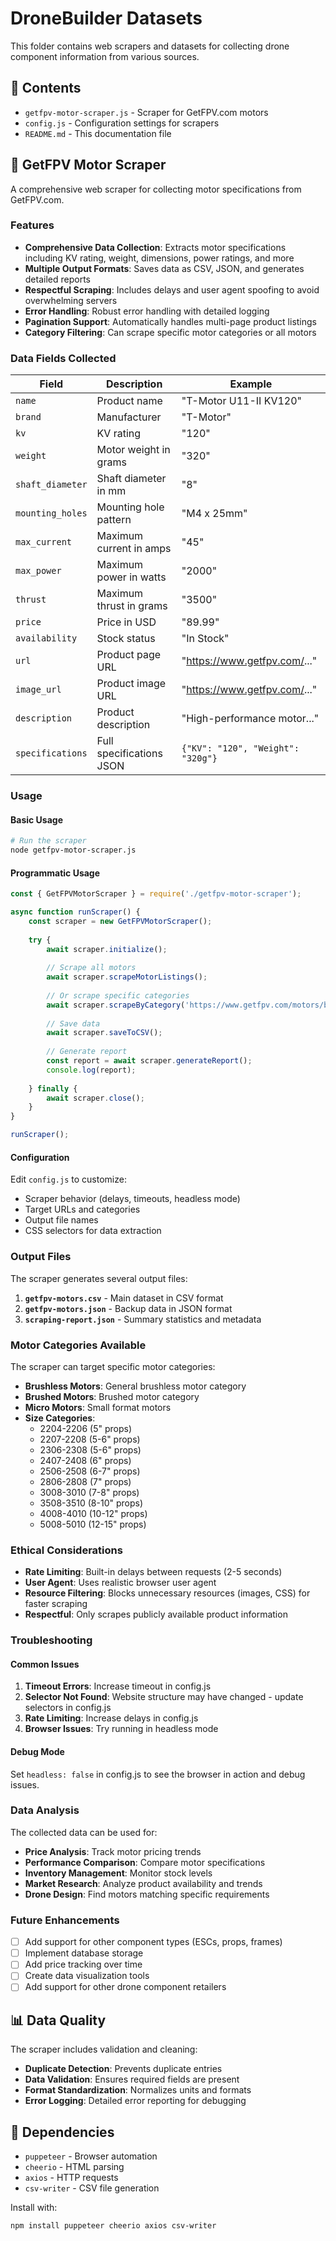 # DroneBuilder Datasets

This folder contains web scrapers and datasets for collecting drone component information from various sources.

## 📁 Contents

- `getfpv-motor-scraper.js` - Scraper for GetFPV.com motors
- `config.js` - Configuration settings for scrapers
- `README.md` - This documentation file

## 🚀 GetFPV Motor Scraper

A comprehensive web scraper for collecting motor specifications from GetFPV.com.

### Features

- **Comprehensive Data Collection**: Extracts motor specifications including KV rating, weight, dimensions, power ratings, and more
- **Multiple Output Formats**: Saves data as CSV, JSON, and generates detailed reports
- **Respectful Scraping**: Includes delays and user agent spoofing to avoid overwhelming servers
- **Error Handling**: Robust error handling with detailed logging
- **Pagination Support**: Automatically handles multi-page product listings
- **Category Filtering**: Can scrape specific motor categories or all motors

### Data Fields Collected

| Field | Description | Example |
|-------|-------------|---------|
| `name` | Product name | "T-Motor U11-II KV120" |
| `brand` | Manufacturer | "T-Motor" |
| `kv` | KV rating | "120" |
| `weight` | Motor weight in grams | "320" |
| `shaft_diameter` | Shaft diameter in mm | "8" |
| `mounting_holes` | Mounting hole pattern | "M4 x 25mm" |
| `max_current` | Maximum current in amps | "45" |
| `max_power` | Maximum power in watts | "2000" |
| `thrust` | Maximum thrust in grams | "3500" |
| `price` | Price in USD | "89.99" |
| `availability` | Stock status | "In Stock" |
| `url` | Product page URL | "https://www.getfpv.com/..." |
| `image_url` | Product image URL | "https://www.getfpv.com/..." |
| `description` | Product description | "High-performance motor..." |
| `specifications` | Full specifications JSON | `{"KV": "120", "Weight": "320g"}` |

### Usage

#### Basic Usage

```bash
# Run the scraper
node getfpv-motor-scraper.js
```

#### Programmatic Usage

```javascript
const { GetFPVMotorScraper } = require('./getfpv-motor-scraper');

async function runScraper() {
    const scraper = new GetFPVMotorScraper();
    
    try {
        await scraper.initialize();
        
        // Scrape all motors
        await scraper.scrapeMotorListings();
        
        // Or scrape specific categories
        await scraper.scrapeByCategory('https://www.getfpv.com/motors/brushless-motors/2204-2206.html');
        
        // Save data
        await scraper.saveToCSV();
        
        // Generate report
        const report = await scraper.generateReport();
        console.log(report);
        
    } finally {
        await scraper.close();
    }
}

runScraper();
```

#### Configuration

Edit `config.js` to customize:

- Scraper behavior (delays, timeouts, headless mode)
- Target URLs and categories
- Output file names
- CSS selectors for data extraction

### Output Files

The scraper generates several output files:

1. **`getfpv-motors.csv`** - Main dataset in CSV format
2. **`getfpv-motors.json`** - Backup data in JSON format
3. **`scraping-report.json`** - Summary statistics and metadata

### Motor Categories Available

The scraper can target specific motor categories:

- **Brushless Motors**: General brushless motor category
- **Brushed Motors**: Brushed motor category
- **Micro Motors**: Small format motors
- **Size Categories**: 
  - 2204-2206 (5" props)
  - 2207-2208 (5-6" props)
  - 2306-2308 (5-6" props)
  - 2407-2408 (6" props)
  - 2506-2508 (6-7" props)
  - 2806-2808 (7" props)
  - 3008-3010 (7-8" props)
  - 3508-3510 (8-10" props)
  - 4008-4010 (10-12" props)
  - 5008-5010 (12-15" props)

### Ethical Considerations

- **Rate Limiting**: Built-in delays between requests (2-5 seconds)
- **User Agent**: Uses realistic browser user agent
- **Resource Filtering**: Blocks unnecessary resources (images, CSS) for faster scraping
- **Respectful**: Only scrapes publicly available product information

### Troubleshooting

#### Common Issues

1. **Timeout Errors**: Increase timeout in config.js
2. **Selector Not Found**: Website structure may have changed - update selectors in config.js
3. **Rate Limiting**: Increase delays in config.js
4. **Browser Issues**: Try running in headless mode

#### Debug Mode

Set `headless: false` in config.js to see the browser in action and debug issues.

### Data Analysis

The collected data can be used for:

- **Price Analysis**: Track motor pricing trends
- **Performance Comparison**: Compare motor specifications
- **Inventory Management**: Monitor stock levels
- **Market Research**: Analyze product availability and trends
- **Drone Design**: Find motors matching specific requirements

### Future Enhancements

- [ ] Add support for other component types (ESCs, props, frames)
- [ ] Implement database storage
- [ ] Add price tracking over time
- [ ] Create data visualization tools
- [ ] Add support for other drone component retailers

## 📊 Data Quality

The scraper includes validation and cleaning:

- **Duplicate Detection**: Prevents duplicate entries
- **Data Validation**: Ensures required fields are present
- **Format Standardization**: Normalizes units and formats
- **Error Logging**: Detailed error reporting for debugging

## 🔧 Dependencies

- `puppeteer` - Browser automation
- `cheerio` - HTML parsing
- `axios` - HTTP requests
- `csv-writer` - CSV file generation

Install with:
```bash
npm install puppeteer cheerio axios csv-writer
``` 